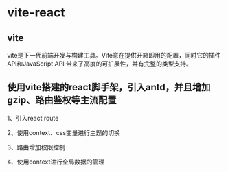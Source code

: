 # vite-react
## vite
vite是下一代前端开发与构建工具。Vite意在提供开箱即用的配置，同时它的插件API和JavaScript API 带来了高度的可扩展性，并有完整的类型支持。


## 使用vite搭建的react脚手架，引入antd，并且增加gzip、路由鉴权等主流配置
1、引入react route
<br/>

2、使用context、css变量进行主题的切换

3、路由增加权限控制

4、使用context进行全局数据的管理



